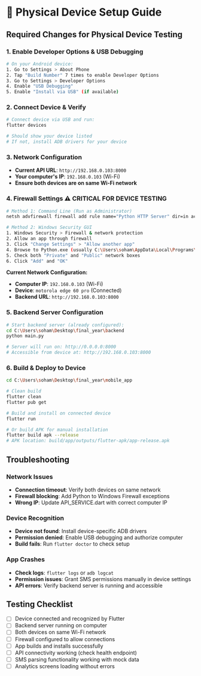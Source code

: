 # 📱 Physical Device Setup Guide

## Required Changes for Physical Device Testing

### 1. **Enable Developer Options & USB Debugging**
```bash
# On your Android device:
1. Go to Settings > About Phone
2. Tap "Build Number" 7 times to enable Developer Options
3. Go to Settings > Developer Options
4. Enable "USB Debugging"
5. Enable "Install via USB" (if available)
```

### 2. **Connect Device & Verify**
```bash
# Connect device via USB and run:
flutter devices

# Should show your device listed
# If not, install ADB drivers for your device
```

### 3. **Network Configuration**
- **Current API URL**: `http://192.168.0.103:8000`
- **Your computer's IP**: `192.168.0.103` (Wi-Fi)
- **Ensure both devices are on same Wi-Fi network**

### 4. **Firewall Settings** ⚠️ **CRITICAL FOR DEVICE TESTING**
```bash
# Method 1: Command Line (Run as Administrator)
netsh advfirewall firewall add rule name="Python HTTP Server" dir=in action=allow protocol=TCP localport=8000

# Method 2: Windows Security GUI
1. Windows Security > Firewall & network protection
2. Allow an app through firewall
3. Click "Change Settings" > "Allow another app"
4. Browse to Python.exe (usually C:\Users\soham\AppData\Local\Programs\Python\Python312\python.exe)
5. Check both "Private" and "Public" network boxes
6. Click "Add" and "OK"
```

**Current Network Configuration:**
- **Computer IP**: `192.168.0.103` (Wi-Fi)
- **Device**: `motorola edge 60 pro` (Connected)
- **Backend URL**: `http://192.168.0.103:8000`

### 5. **Backend Server Configuration**
```bash
# Start backend server (already configured):
cd C:\Users\soham\Desktop\final_year\backend
python main.py

# Server will run on: http://0.0.0.0:8000
# Accessible from device at: http://192.168.0.103:8000
```

### 6. **Build & Deploy to Device**
```bash
cd C:\Users\soham\Desktop\final_year\mobile_app

# Clean build
flutter clean
flutter pub get

# Build and install on connected device
flutter run

# Or build APK for manual installation
flutter build apk --release
# APK location: build/app/outputs/flutter-apk/app-release.apk
```

## Troubleshooting

### Network Issues
- **Connection timeout**: Verify both devices on same network
- **Firewall blocking**: Add Python to Windows Firewall exceptions
- **Wrong IP**: Update API_SERVICE.dart with correct computer IP

### Device Recognition
- **Device not found**: Install device-specific ADB drivers
- **Permission denied**: Enable USB debugging and authorize computer
- **Build fails**: Run `flutter doctor` to check setup

### App Crashes
- **Check logs**: `flutter logs` or `adb logcat`
- **Permission issues**: Grant SMS permissions manually in device settings
- **API errors**: Verify backend server is running and accessible

## Testing Checklist

- [ ] Device connected and recognized by Flutter
- [ ] Backend server running on computer
- [ ] Both devices on same Wi-Fi network
- [ ] Firewall configured to allow connections
- [ ] App builds and installs successfully
- [ ] API connectivity working (check health endpoint)
- [ ] SMS parsing functionality working with mock data
- [ ] Analytics screens loading without errors
